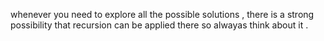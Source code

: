 whenever you need to explore all the possible solutions , there is a strong possibility that 
recursion can  be applied there so alwayas think about it .
